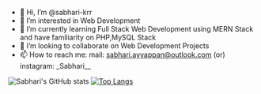 - 👋 Hi, I’m @sabhari-krr
- 👀 I’m interested in Web Development
- 🌱 I’m currently learning Full Stack Web Development using MERN Stack and have familiarity on PHP,MySQL Stack
- 💞️ I’m looking to collaborate on Web Development Projects
- 📫 How to reach me: mail: sabhari.ayyappan@outlook.com (or) instagram: \_Sabhari__

<!---
sabhari-krr/sabhari-krr is a ✨ special ✨ repository because its `README.md` (this file) appears on your GitHub profile.
You can click the Preview link to take a look at your changes.
--->
![Sabhari's GitHub stats](https://github-readme-stats.vercel.app/api?username=sabhari-krr&show_icons=true&theme=transparent)
[![Top Langs](https://github-readme-stats.vercel.app/api/top-langs/?username=sabhari-krr)](https://github.com/sabhari-krr/github-readme-stats)
